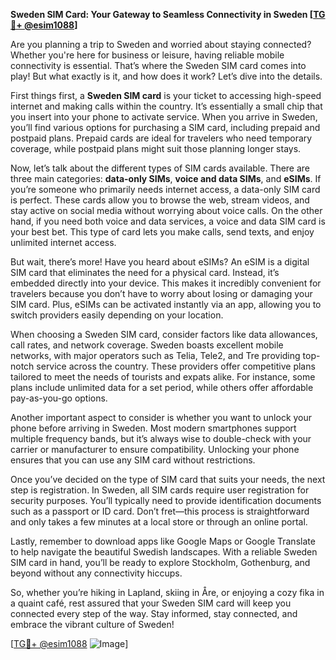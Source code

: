 **Sweden SIM Card: Your Gateway to Seamless Connectivity in Sweden [[TG💪+ @esim1088](https://t.me/s/esim1088)]**

Are you planning a trip to Sweden and worried about staying connected? Whether you're here for business or leisure, having reliable mobile connectivity is essential. That’s where the Sweden SIM card comes into play! But what exactly is it, and how does it work? Let’s dive into the details.

First things first, a **Sweden SIM card** is your ticket to accessing high-speed internet and making calls within the country. It’s essentially a small chip that you insert into your phone to activate service. When you arrive in Sweden, you’ll find various options for purchasing a SIM card, including prepaid and postpaid plans. Prepaid cards are ideal for travelers who need temporary coverage, while postpaid plans might suit those planning longer stays.

Now, let’s talk about the different types of SIM cards available. There are three main categories: **data-only SIMs**, **voice and data SIMs**, and **eSIMs**. If you’re someone who primarily needs internet access, a data-only SIM card is perfect. These cards allow you to browse the web, stream videos, and stay active on social media without worrying about voice calls. On the other hand, if you need both voice and data services, a voice and data SIM card is your best bet. This type of card lets you make calls, send texts, and enjoy unlimited internet access.

But wait, there’s more! Have you heard about eSIMs? An eSIM is a digital SIM card that eliminates the need for a physical card. Instead, it’s embedded directly into your device. This makes it incredibly convenient for travelers because you don’t have to worry about losing or damaging your SIM card. Plus, eSIMs can be activated instantly via an app, allowing you to switch providers easily depending on your location.

When choosing a Sweden SIM card, consider factors like data allowances, call rates, and network coverage. Sweden boasts excellent mobile networks, with major operators such as Telia, Tele2, and Tre providing top-notch service across the country. These providers offer competitive plans tailored to meet the needs of tourists and expats alike. For instance, some plans include unlimited data for a set period, while others offer affordable pay-as-you-go options.

Another important aspect to consider is whether you want to unlock your phone before arriving in Sweden. Most modern smartphones support multiple frequency bands, but it’s always wise to double-check with your carrier or manufacturer to ensure compatibility. Unlocking your phone ensures that you can use any SIM card without restrictions.

Once you’ve decided on the type of SIM card that suits your needs, the next step is registration. In Sweden, all SIM cards require user registration for security purposes. You’ll typically need to provide identification documents such as a passport or ID card. Don’t fret—this process is straightforward and only takes a few minutes at a local store or through an online portal.

Lastly, remember to download apps like Google Maps or Google Translate to help navigate the beautiful Swedish landscapes. With a reliable Sweden SIM card in hand, you’ll be ready to explore Stockholm, Gothenburg, and beyond without any connectivity hiccups.

So, whether you’re hiking in Lapland, skiing in Åre, or enjoying a cozy fika in a quaint café, rest assured that your Sweden SIM card will keep you connected every step of the way. Stay informed, stay connected, and embrace the vibrant culture of Sweden!

[[TG💪+ @esim1088](https://t.me/s/esim1088) ![Image](https://i.postimg.cc/Y0z9fWf4/image.png)]